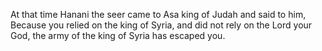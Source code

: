 At that time Hanani the seer came to Asa king of Judah and said to him, Because you relied on the king of Syria, and did not rely on the Lord your God, the army of the king of Syria has escaped you.
